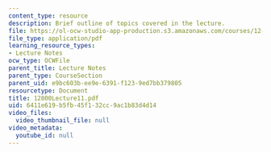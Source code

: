```yaml
---
content_type: resource
description: Brief outline of topics covered in the lecture.
file: https://ol-ocw-studio-app-production.s3.amazonaws.com/courses/12-800-fluid-dynamics-of-the-atmosphere-and-ocean-fall-2004/6411e619b5fb45f132cc9ac1b83d4d14_12800Lecture11.pdf
file_type: application/pdf
learning_resource_types:
- Lecture Notes
ocw_type: OCWFile
parent_title: Lecture Notes
parent_type: CourseSection
parent_uid: e9bc603b-ee9e-6391-f123-9ed7bb379805
resourcetype: Document
title: 12800Lecture11.pdf
uid: 6411e619-b5fb-45f1-32cc-9ac1b83d4d14
video_files:
  video_thumbnail_file: null
video_metadata:
  youtube_id: null
---
```

